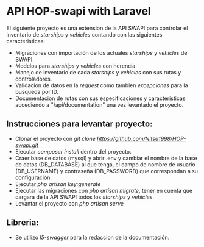 # API HOP-swapi with Laravel

El siguiente proyecto es una extension de la API SWAPI para controlar el inventario de *starships* y *vehicles* contando con las siguientes caracteristicas:

* Migraciones con importación de los actuales *starships* y *vehicles* de SWAPI.
* Modelos para *starships* y *vehicles* con herencia.
* Manejo de inventario de cada *starships* y *vehicles* con sus rutas y controladores. 
* Validacion de datos en la *request* como tambien *excepciones* para la busqueda por ID.
* Documentacion de rutas con sus especificaciones y caracteristicas accediendo a "/api/documentation" una vez levantado el proyecto.

## Instrucciones para levantar proyecto:

* Clonar el proyecto con *git clone https://github.com/Nitsu1998/HOP-swapi.git*
* Ejecutar *composer install* dentro del proyecto.
* Craer base de datos (mysql) y abrir .env y cambiar el nombre de la base de datos (DB_DATABASE) al que tenga, el campo de nombre de usuario (DB_USERNAME) y contraseña (DB_PASSWORD) que correspondan a su configuración.
* Ejecutar *php artisan key:generate*
* Ejecutar las migraciones con *php artisan migrate*, tener en cuenta que cargara de la API SWAPI todos los *starships* y *vehicles*.
* Levantar el proyecto con *php artisan serve*

## Libreria:

* Se utilizo *l5-swagger* para la redaccion de la documentación. 

